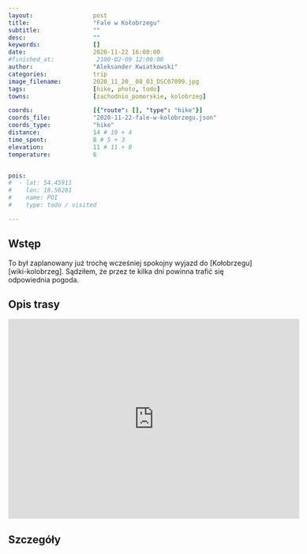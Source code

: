 ```yaml
---
layout:                 post
title:                  "Fale w Kołobrzegu"
subtitle:               ""
desc:                   ""
keywords:               []
date:                   2020-11-22 16:00:00
#finished_at:            2100-02-09 12:00:00
author:                 "Aleksander Kwiatkowski"
categories:             trip
image_filename:         2020_11_20__08_03_DSC07099.jpg
tags:                   [hike, photo, todo]
towns:                  [zachodnio_pomorskie, kolobrzeg]

coords:                 [{"route": [], "type": "hike"}]
coords_file:            "2020-11-22-fale-w-kolobrzegu.json"
coords_type:            "hike"
distance:               14 # 10 + 4
time_spent:             8 # 5 + 3
elevation:              11 # 11 + 0
temperature:            6


pois:
#  - lat: 54.45911
#    lon: 18.56281
#    name: POI
#    type: todo / visited

---
```



## Wstęp

To był zaplanowany już trochę wcześniej spokojny wyjazd do [Kołobrzegu][wiki-kolobrzeg].
Sądziłem, że przez te kilka dni powinna trafić się odpowiednia pogoda.

## Opis trasy

<iframe height='405' width='590' frameborder='0' allowtransparency='true' scrolling='no' src='https://www.strava.com/activities/4400855544/embed/7c1ad223f227ee528f3e1d47f99eca5260bd280d'></iframe>

## Szczegóły
